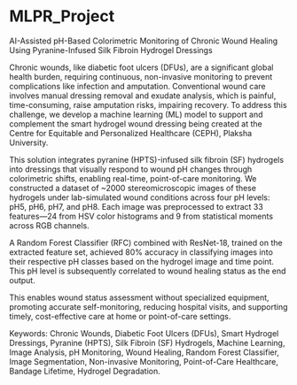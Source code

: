 # MLPR_Project

AI-Assisted pH-Based Colorimetric Monitoring of Chronic Wound Healing Using Pyranine-Infused Silk Fibroin Hydrogel Dressings 

Chronic wounds, like diabetic foot ulcers (DFUs), are a significant global health burden, requiring continuous, non-invasive monitoring to prevent complications like infection and amputation. Conventional wound care involves manual dressing removal and exudate analysis, which is painful, time-consuming, raise amputation risks, impairing recovery. To address this challenge, we develop a machine learning (ML) model to support and complement the smart hydrogel wound dressing being created at the Centre for Equitable and Personalized Healthcare (CEPH), Plaksha University.

This solution integrates pyranine (HPTS)-infused silk fibroin (SF) hydrogels into dressings that visually respond to wound pH changes through colorimetric shifts, enabling real-time, point-of-care monitoring. We constructed a dataset of ~2000 stereomicroscopic images of these hydrogels under lab-simulated wound conditions across four pH levels: pH5, pH6, pH7, and pH8. Each image was preprocessed to extract 33 features—24 from HSV color histograms and 9 from statistical moments across RGB channels.

A Random Forest Classifier (RFC) combined with ResNet-18, trained on the extracted feature set, achieved 80% accuracy in classifying images into their respective pH classes based on the hydrogel image and time point. This pH level is subsequently correlated to wound healing status as the end output.

This enables wound status assessment without specialized equipment, promoting accurate self-monitoring, reducing hospital visits, and supporting timely, cost-effective care at home or point-of-care settings.

Keywords: Chronic Wounds, Diabetic Foot Ulcers (DFUs), Smart Hydrogel Dressings, Pyranine (HPTS), Silk Fibroin (SF) Hydrogels, Machine Learning, Image Analysis, pH Monitoring, Wound Healing, Random Forest Classifier, Image Segmentation, Non-invasive Monitoring, Point-of-Care Healthcare, Bandage Lifetime, Hydrogel Degradation.